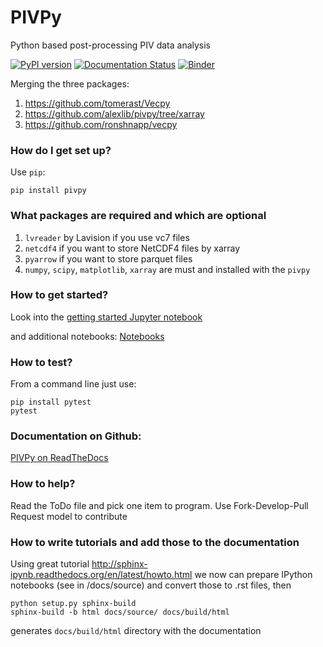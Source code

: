 

# PIVPy
Python based post-processing PIV data analysis


[![PyPI version](https://badge.fury.io/py/pivpy.svg)](https://badge.fury.io/py/pivpy)
[![Documentation Status](https://readthedocs.org/projects/pivpy/badge/?version=latest)](https://pivpy.readthedocs.io/en/latest/?badge=latest)
[![Binder](https://mybinder.org/badge_logo.svg)](https://mybinder.org/v2/gh/alexlib/pivpy/master?filepath=examples%2Fnotebooks%2FGetting_Started.ipynb)



Merging the three packages: 
1. https://github.com/tomerast/Vecpy
2. https://github.com/alexlib/pivpy/tree/xarray
3. https://github.com/ronshnapp/vecpy




### How do I get set up? ###

Use `pip`:  

    pip install pivpy
    
### What packages are required and which are optional

1. `lvreader` by Lavision if you use vc7 files
2. `netcdf4` if you want to store NetCDF4 files by xarray
3. `pyarrow` if you want to store parquet files
4. `numpy`, `scipy`, `matplotlib`, `xarray` are must and installed with the `pivpy`
    
### How to get started? 

Look into the [getting started Jupyter notebook](https://github.com/alexlib/pivpy/blob/master/examples/notebooks/Getting_Started.ipynb)

and additional notebooks:
[Notebooks](https://github.com/alexlib/pivpy/blob/master/examples/notebooks/)



### How to test? ### 

From a command line just use:

    pip install pytest
    pytest
    
### Documentation on Github:

[PIVPy on ReadTheDocs](http://pivpy.readthedocs.io)

### How to help? ###

Read the ToDo file and pick one item to program. Use Fork-Develop-Pull Request model to 
contribute

### How to write tutorials and add those to the documentation ###

Using great tutorial http://sphinx-ipynb.readthedocs.org/en/latest/howto.html we now can 
prepare IPython notebooks (see in /docs/source) and convert those to .rst files, then 

    python setup.py sphinx-build
    sphinx-build -b html docs/source/ docs/build/html
    
generates ```docs/build/html``` directory with the documentation
